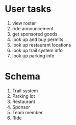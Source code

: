 # User tasks
1. view roster
2. ride announcement
3. get sponsored goods
4. look up and buy permits
5. look up restaurant locations
6. look up trail system info
7. look up parking info

# Schema
1. Trail system
2. Parking lot
3. Restaurant
4. Sponsor
5. Team member
6. Ride